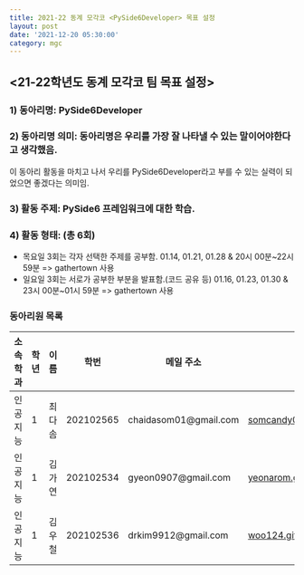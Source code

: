 ```yaml
---
title: 2021-22 동계 모각코 <PySide6Developer> 목표 설정
layout: post
date: '2021-12-20 05:30:00'
category: mgc
---
```


## <21-22학년도 동계 모각코 팀 목표 설정>

### 1) 동아리명: PySide6Developer
### 2) 동아리명 의미: 동아리명은 우리를 가장 잘 나타낼 수 있는 말이어야한다고 생각했음.
이 동아리 활동을 마치고 나서 우리를 PySide6Developer라고
부를 수 있는 실력이 되었으면 좋겠다는 의미임.

### 3) 활동 주제: PySide6 프레임워크에 대한 학습.
### 4) 활동 형태: (총 6회)
 - 목요일 3회는 각자 선택한 주제를 공부함.
01.14, 01.21, 01.28 & 20시 00분~22시 59분 => gathertown 사용
 - 일요일 3회는 서로가 공부한 부분을 발표함.(코드 공유 등)
01.16, 01.23, 01.30 & 23시 00분~01시 59분 => gathertown 사용

<h3 id="동아리원-목록">동아리원 목록</h3>

<table>
  <thead>
    <tr>
      <th>소속학과</th>
      <th>학년</th>
      <th>이름</th>
      <th>학번</th>
      <th>메일 주소</th>
      <th>블로그 주소</th>
    </tr>
  </thead>
  <tbody>
    <tr>
      <td>인공지능</td>
      <td>1</td>
      <td>최다솜</td>
      <td>202102565</td>
      <td>chaidasom01@gmail.com</td>
      <td><a href="https://somcandy08.github.io/categories.html/">somcandy08.github.io/categories.html</a></td>
    </tr>
    <tr>
      <td>인공지능</td>
      <td>1</td>
      <td>김가연</td>
      <td>202102534</td>
      <td>gyeon0907@gmail.com</td>
      <td><a href="https://yeonarom.github.io/categories.html/">yeonarom.github.io/categories.html</a></td>
    </tr>
    <tr>
      <td>인공지능</td>
      <td>1</td>
      <td>김우철</td>
      <td>202102536</td>
      <td>drkim9912@gmail.com</td>
      <td><a href="https://woo124.github.io/categories.html/">woo124.github.io/categories.html</a></td>
    </tr>
  </tbody>
</table>
